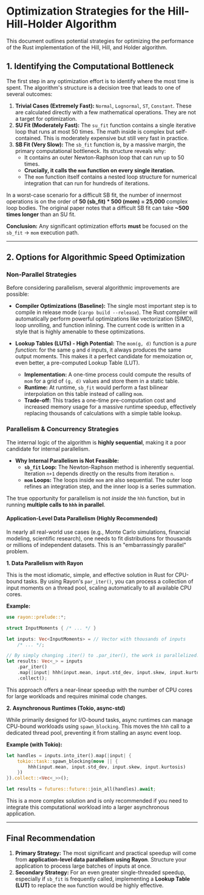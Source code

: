 # Optimization Strategies for the Hill-Hill-Holder Algorithm

This document outlines potential strategies for optimizing the performance of the Rust implementation of the Hill, Hill, and Holder algorithm.

## 1. Identifying the Computational Bottleneck

The first step in any optimization effort is to identify where the most time is spent. The algorithm's structure is a decision tree that leads to one of several outcomes:

1.  **Trivial Cases (Extremely Fast):** `Normal`, `Lognormal`, `ST`, `Constant`. These are calculated directly with a few mathematical operations. They are not a target for optimization.
2.  **SU Fit (Moderately Fast):** The `su_fit` function contains a single iterative loop that runs at most 50 times. The math inside is complex but self-contained. This is moderately expensive but still very fast in practice.
3.  **SB Fit (Very Slow):** The `sb_fit` function is, by a massive margin, the primary computational bottleneck. Its structure reveals why:
    *   It contains an outer Newton-Raphson loop that can run up to 50 times.
    *   **Crucially, it calls the `mom` function on every single iteration.**
    *   The `mom` function itself contains a nested loop structure for numerical integration that can run for hundreds of iterations.

In a worst-case scenario for a difficult SB fit, the number of innermost operations is on the order of **50 (sb_fit) * 500 (mom) = 25,000** complex loop bodies. The original paper notes that a difficult SB fit can take **~500 times longer** than an SU fit.

**Conclusion:** Any significant optimization efforts **must** be focused on the `sb_fit` -> `mom` execution path.

---

## 2. Options for Algorithmic Speed Optimization

### Non-Parallel Strategies

Before considering parallelism, several algorithmic improvements are possible:

*   **Compiler Optimizations (Baseline):** The single most important step is to compile in release mode (`cargo build --release`). The Rust compiler will automatically perform powerful optimizations like vectorization (SIMD), loop unrolling, and function inlining. The current code is written in a style that is highly amenable to these optimizations.

*   **Lookup Tables (LUTs) - High Potential:** The `mom(g, d)` function is a *pure function*: for the same `g` and `d` inputs, it always produces the same output moments. This makes it a perfect candidate for memoization or, even better, a pre-computed Lookup Table (LUT).
    *   **Implementation:** A one-time process could compute the results of `mom` for a grid of `(g, d)` values and store them in a static table.
    *   **Runtime:** At runtime, `sb_fit` would perform a fast bilinear interpolation on this table instead of calling `mom`.
    *   **Trade-off:** This trades a one-time pre-computation cost and increased memory usage for a massive runtime speedup, effectively replacing thousands of calculations with a simple table lookup.

### Parallelism & Concurrency Strategies

The internal logic of the algorithm is **highly sequential**, making it a poor candidate for internal parallelism.

*   **Why Internal Parallelism is Not Feasible:**
    *   **`sb_fit` Loop:** The Newton-Raphson method is inherently sequential. Iteration `n+1` depends directly on the results from iteration `n`.
    *   **`mom` Loops:** The loops inside `mom` are also sequential. The outer loop refines an integration step, and the inner loop is a series summation.

The true opportunity for parallelism is not *inside* the `hhh` function, but in running **multiple calls to `hhh` in parallel**.

#### Application-Level Data Parallelism (Highly Recommended)

In nearly all real-world use cases (e.g., Monte Carlo simulations, financial modeling, scientific research), one needs to fit distributions for thousands or millions of independent datasets. This is an "embarrassingly parallel" problem.

**1. Data Parallelism with Rayon**

This is the most idiomatic, simple, and effective solution in Rust for CPU-bound tasks. By using Rayon's `par_iter()`, you can process a collection of input moments on a thread pool, scaling automatically to all available CPU cores.

**Example:**
```rust
use rayon::prelude::*;

struct InputMoments { /* ... */ }

let inputs: Vec<InputMoments> = // Vector with thousands of inputs
    /* ... */;

// By simply changing .iter() to .par_iter(), the work is parallelized.
let results: Vec<_> = inputs
    .par_iter()
    .map(|input| hhh(input.mean, input.std_dev, input.skew, input.kurtosis))
    .collect();
```
This approach offers a near-linear speedup with the number of CPU cores for large workloads and requires minimal code changes.

**2. Asynchronous Runtimes (Tokio, async-std)**

While primarily designed for I/O-bound tasks, async runtimes can manage CPU-bound workloads using `spawn_blocking`. This moves the `hhh` call to a dedicated thread pool, preventing it from stalling an async event loop.

**Example (with Tokio):**
```rust
let handles = inputs.into_iter().map(|input| {
    tokio::task::spawn_blocking(move || {
        hhh(input.mean, input.std_dev, input.skew, input.kurtosis)
    })
}).collect::<Vec<_>>();

let results = futures::future::join_all(handles).await;
```
This is a more complex solution and is only recommended if you need to integrate this computational workload into a larger asynchronous application.

---

## Final Recommendation

1.  **Primary Strategy:** The most significant and practical speedup will come from **application-level data parallelism using Rayon**. Structure your application to process large batches of inputs at once.
2.  **Secondary Strategy:** For an even greater single-threaded speedup, especially if `sb_fit` is frequently called, implementing a **Lookup Table (LUT)** to replace the `mom` function would be highly effective.
